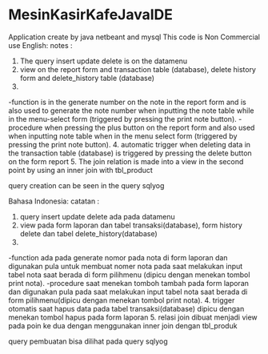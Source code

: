 # MesinKasirKafeJavaIDE
Application create by java netbeant and mysql
This code is Non Commercial use
English:
notes :

1. The query insert update delete is on the datamenu
2. view on the report form and transaction table (database), delete history form and delete_history table (database)
3. 
  -function is in the generate number on the note in the report form and is also used to generate the note number
  when inputting the note table while in the menu-select form (triggered by pressing the print note button).
  -procedure when pressing the plus button on the report form and also used when inputting
  note table when in the menu select form (triggered by pressing the print note button).
4. automatic trigger when deleting data in the transaction table (database) is triggered by pressing the delete button on the form
report
5. The join relation is made into a view in the second point by using an inner join with tbl_product

query creation can be seen in the query sqlyog

Bahasa Indonesia:
catatan :

1. query insert update delete ada pada datamenu
2. view pada form laporan dan tabel transaksi(database), form history delete dan tabel delete_history(database)
3.
  -function ada pada generate nomor pada nota di form laporan dan digunakan pula untuk membuat nomer nota
	 pada saat melakukan input tabel nota saat berada di form pilihmenu (dipicu dengan menekan tombol print nota).
   -procedure saat menekan tomboh tambah pada form laporan dan digunakan pula pada saat melakukan input
	tabel nota saat berada di form pilihmenu(dipicu dengan menekan tombol print nota).
4. trigger otomatis saat hapus data pada tabel transaksi(database) dipicu dengan menekan tombol hapus pada form
laporan
5. relasi join dibuat menjadi view pada poin ke dua dengan menggunakan inner join dengan tbl_produk

query pembuatan bisa dilihat pada query sqlyog
